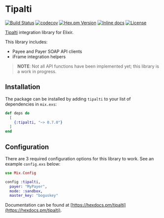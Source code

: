 # Tipalti

[![Build Status](https://travis-ci.org/peek-travel/tipalti-elixir.svg?branch=master)](https://travis-ci.org/peek-travel/tipalti-elixir) [![codecov](https://codecov.io/gh/peek-travel/tipalti-elixir/branch/master/graph/badge.svg)](https://codecov.io/gh/peek-travel/tipalti-elixir) [![Hex.pm Version](https://img.shields.io/hexpm/v/tipalti.svg?style=flat)](https://hex.pm/packages/tipalti) [![Inline docs](http://inch-ci.org/github/peek-travel/tipalti-elixir.svg)](http://inch-ci.org/github/peek-travel/tipalti-elixir) [![License](https://img.shields.io/hexpm/l/tipalti.svg)](LICENSE.md)

[Tipalti](https://tipalti.com/) integration library for Elixir.

This library includes:

* Payee and Payer SOAP API clients
* iFrame integration helpers

> **NOTE**: Not all API functions have been implemented yet; this library is a work in progress.

## Installation

The package can be installed by adding `tipalti` to your list of dependencies in `mix.exs`:

```elixir
def deps do
  [
    {:tipalti, "~> 0.7.0"}
  ]
end
```

## Configuration

There are 3 required configuration options for this library to work. See an example `config.exs` below:

```elixir
use Mix.Config

config :tipalti,
  payer: "MyPayer",
  mode: :sandbox,
  master_key: "boguskey"
```

Documentation can be found at [https://hexdocs.pm/tipalti](https://hexdocs.pm/tipalti).

